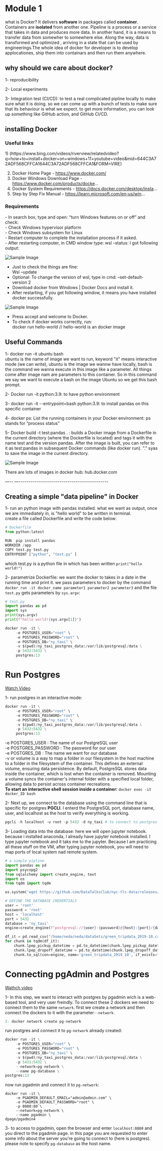 <h1>Module 1</h1>

what is Docker? It delivers **software** in packages called **container**. Containers are **isolated** from another one. 
Pipeline is a process or a service that takes in data and produces more data. In another hand, it is a means to transfer data from somewher to somewhere else. Along the way, data is transformed and optimized , arriving in a state that can be used by engineerings.The whole idea of docker for developer is to develop applocationes, ship them into containars and then run them anywhere.

<h2>why should we care about docker?</h2>
1- reproducibility

2- Local experiments

3- Integration test (CI/CD): to test a real complicated pipline locally to make sure what it is doing. so we can come up with a bunch of tests to make sure that its behaviour is what we expect. to get more information, you can look up something like GitHub action, and GitHub CI/CD.

<h2>installing Docker</h2>

 <h3>Useful links</h3>
1) (https://www.bing.com/videos/riverview/relatedvideo?q=how+to+install+docker+on+windows+11+youtube+video&mid=644C3A72ADF568CFFCA1644C3A72ADF568CFFCA1&FORM=VIRE)

2) Docker Home Page - https://www.docker.com/
4) Docker Windows Download Page - https://www.docker.com/products/docke...
5) Docker System Requirements - https://docs.docker.com/desktop/insta...
6) Step by Step Fix Manual - https://learn.microsoft.com/en-us/win...

<h3>Requirements</h3>
- In search box, type and open: “turn Windows features on or off” and check:<br>  
  - Check Windows hypervisor platform  <br>
  - Check Windows subsystem for Linux<br>
- Restart computer to complete the installation process if it asked.<br>
- After restarting computer, in CMD window type: wsl –status: I got following output:<br>

![Sample Image](images/wsl_status.png)

- Just to check the things are fine:<br>
  Wsl –update<br>
- Optional: To change the version of wsl, type in cmd: –set-default-version 2<br>
- Download docker from Windows | Docker Docs and install it. <br>
- After restarting, if you get following window, it means you have installed docker successfully. <br>


![Sample Image](images/docker.png)

- Press accept and welcome to Docker.<br>
- To check if docker works correctly, run:<br>
  docker run hello-world  // hello-world is an docker image<br>

<h2>Useful Commands</h2>
  
  1- docker run -it ubuntu bash<br>
    ubuntu is the name of image we want to run, keyword "it" means interactive mode (we can write), ubuntu is the image we 
    wannw have locally, bash is the command we wanna execute in this image like a parameter. All things come after image 
    nam are parameters to this container. So in this command we say we want to execute a bash on the image Ubuntu so we get 
    this bash prompt.
  
  2- Docker run -it python:3.9:  to have python environment

  3- docker run -it --entrypoint=bash python:3.9: to install pandas on this specific container

  4- docker ps: List the running containers in your Docker environment: ps stands for “process status”

  5- Docker build -t test:pandas . : builds a Docker image  from a Dockerfile in the current directory (where the Dockerfile is located) and tags it with the name test and the version pandas. After the image is built, you can refer to it as test:pandas in subsequent Docker commands (like docker run). "." syas to save the image in the current directory.
  
![Sample Image](images/dockerfile.png)

There are lots of images in docker hub: hub.docker.com

—-- —----------------------------------------------

<h2>Creating a simple "data pipeline" in Docker</h2>

1- run an python image with pandas installed. what we want as output, once we are immediately in, is "hello world" to be written in terminal. <br>
create a file called Dockerfile and write the code below: <br>
```python
# Dockerfile
from python:latest

RUN  pip install pandas 
WORKDIR /app
COPY test.py test.py
ENTRYPOINT ["python", "test.py" ]
```
which test.py is a python file in which has been written `print("hello world!")`

2- parametrize Dockerfile: we want the docker to takes in a date in the running time and print it.<break>
we pass parameters to docker by the command `docker run -it docker_name parameter1 parameter2 parameter3` and the file `test.py` gets parameters by `sys.argv`:<break>
```python
# test.py
import pandas as pd 
import sys
print(sys.argv)
print(f"hello world!{sys.argv[1]}")
```

```python
docker run -it \
     -e POSTGRES_USER="root" \
     -e POSTGRES_PASSWORD="root" \
     -e POSTGRES_DB="ny_taxi" \
     -v $(pwd)/ny_taxi_postgres_data:/var/lib/postgresql/data \
     -p 5432:5432 \
     postgres:13   
```
# Run Postgres

[Watch Video](https://www.youtube.com/watch?v=2JM-ziJt0WI&list=PL3MmuxUbc_hJed7dXYoJw8DoCuVHhGEQb&index=5&feature=youtu.be)


1- run postgres in an interactive mode: <br>
```python
docker run -it \
     -e POSTGRES_USER="root" \
     -e POSTGRES_PASSWORD="root" \
     -e POSTGRES_DB="ny_taxi" \
     -v $(pwd)/ny_taxi_postgres_data:/var/lib/postgresql/data \
     -p 5432:5432 \
     postgres:13   
```
-e POSTGRES_USER : The name of our PostgreSQL user<br>
-e POSTGRES_PASSWORD : The password for our user<br>
-e POSTGRES_DB : The name we want for our database<br>
-v or volume is a way to map a folder in our filesystem in the host machine to a folder in the filesystem of the container. This defines an external volume, ensuring data persistence. By default, PostgreSQL stores data inside the container, which is lost when the container is removed. Mounting a volume syncs the container's internal folder with a specified local folder, allowing data to persist across container recreations. <br>
**To start an interactive shell session inside a container:** `docker exec -it docker_ID bash` <br>

2- Next up, we connect to the database using the command line that is specific for postgres **PGCLI**. I enterd the PostgreSQL port, database name, user, and localhost as the host to verify everything is working.<br>
 ```python
pgcli -h localhost -u root -p 5432 -d ny_taxi # to connect to postgres
```
3- Loading data into the database: here we will open jupyter notebook. because i installed anaconda, I already have jupyter notebook installed. I type jupyter notebook and it taks me to the jupyter. Because I am practicing all these stuff on the VM, after typing jupyter notebook, you will need to map ports of local system nad remote system. 

```python
# a simple pipline
import pandas as pd
import psycopg2
from sqlalchemy import create_engine, text
import os
from tqdm import tqdm

os.system('wget https://github.com/DataTalksClub/nyc-tlc-data/releases/download/green/green_tripdata_2019-10.csv.gz -P /home/neda/neda/dataSets')

# DEFINE THE DATABASE CREDENTIALS
user = 'root'
password = 'root'
host = 'localhost'
port = 5432
database = 'ny_taxi'
engine=create_engine(f"postgresql://{user}:{password}@{host}:{port}/{database}")

df_it = pd.read_csv("/home/neda/neda/dataSets/green_tripdata_2019-10.csv", iterator=True, chunksize=10000)
for chunk in tqdm(df_it):
    chunk.lpep_pickup_datetime = pd.to_datetime(chunk.lpep_pickup_datetime) # pandas recognizes lpep_pickup_datetime as text. We will use pd.to_datetime to change it.
    chunk.lpep_dropoff_datetime = pd.to_datetime(chunk.lpep_dropoff_datetime) # same as lpep_pickup_datetime
    chunk.to_sql(con=engine, name='green_tripdata_2019_10', if_exists="append")
```
# Connecting pgAdmin and Postgres

[Wathch video](https://www.youtube.com/watch?v=hCAIVe9N0ow&list=PL3MmuxUbc_hJed7dXYoJw8DoCuVHhGEQb&index=8)

1- In this step, we want to interact with postgres by pgadmin wich is a web-based tool, and very user freindly. To connect these 2 dockers we need to connect them to the same `network`. first we create a network and then connect the dockers to it with the parameter`--network`.
```python
2- docker network create pg-network
```
run postgres and connect it to `pg-network` already created:
```python
docker run -it \
     -e POSTGRES_USER="root" \
     -e POSTGRES_PASSWORD="root" \
     -e POSTGRES_DB="ny_taxi" \
     -v $(pwd)/ny_taxi_postgres_data:/var/lib/postgresql/data \
     -p 5431:5432 \
     --network=pg-network \
     --name pg-database \
postgres:13
```
now run pgadmin and connect it to `pg-network`:
```pyrhon
docker run -it \
     -e PGADMIN_DEFAULT_EMAIL="admin@admin.com" \
     -e PGADMIN_DEFAULT_PASSWORD="root" \
     -p 8080:80 \
     --network=pg-network \
     --name pgadmin \
dpage/pgadmin4
```
3- to access to pgadmin, open the browser and enter `localhost:8080` and you direct to the pgadmin page. in this page you are requested to enter some info about the server you're going to connect to (here is postgres). please note to specify `pg-database` as the host name.
